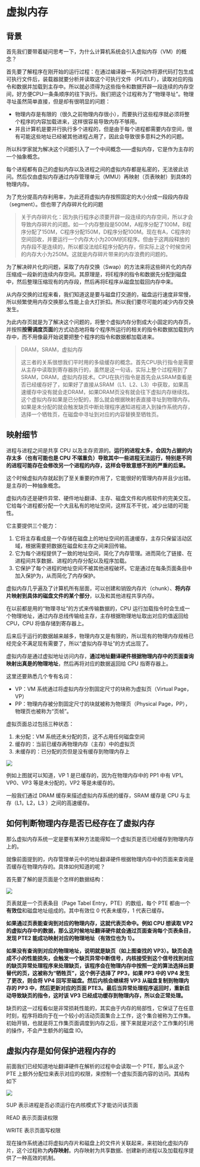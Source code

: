 # 虚拟内存

## 背景

首先我们要带着疑问思考一下，为什么计算机系统会引入虚拟内存（VM）的概念？

首先要了解程序在刚开始的运行过程：在通过编译器一系列动作将源代码打包生成可执行文件后，装载器就要分析并读取这个可执行文件（PE/ELF），读取对应的指令和数据并加载到主存中。所以就必须得为这些指令和数据开辟一段连续的内存空间，好方便CPU一条条顺序的往下执行。我们把这个过程称为了“物理寻址”。物理寻址虽然简单直接，但是却有很明显的问题：

- 物理内存是有限的（很久之前物理内存很小），而要执行这些程序就必须将整个程序的内容加载进来，这样很容易导致内存不够用。
- 并且计算机是要并行执行多个进程的，但是由于每个进程都需要内存空间，很有可能这些地址已经被其他进程占用了，因此会导致很多意料之外的问题。

所以科学家就为解决这个问题引入了一个中间概念——虚拟内存，它是作为主存的一个抽象概念。

每个进程都有自己的虚拟内存以及进程之间的虚拟内存都是私密的，无法彼此访问。然后仅由虚拟内存通过内存管理单元（MMU）再映射（页表映射）到具体的物理内存。

为了充分提高内存利用率，为此还将虚拟内存按照固定的大小分成一段段内存段（segment）。但也带了内存碎片化的问题

> 关于内存碎片化：因为执行程序必须要开辟一段连续的内存空间，所以才会导致内存碎片的问题。如一个内存整段是500M，A程序分配了100M，B程序分配了150M，C程序分配150M，D程序分配100M。现在有A，C程序的空间回收，并要运行一个内存大小为200M的E程序。但由于这两段释放的内存段不是连续的，所以都没法给E程序分配内存，但实际上这个时候空闲的内存大小为250M。这就是内存碎片带来的内存浪费的问题的。

为了解决碎片化的问题，采取了内存交换（Swap）的方法来将这些碎片化的内存压缩成一段新的连续内存空间。其原理是，将E程序的指令和数据先分配到磁盘中，然后整理压缩现有的内存段，然后再将E程序从磁盘加载回内存中来。

从内存交换的过程来看，我们知道这是要与磁盘打交道的，磁盘运行速度非常慢，所以频繁使用内存交换那么性能上会大打折扣。所以我们要尽可能的减少内存交换发生。

为此内存页就是为了解决这个问题的，将整个虚拟内存分割成大小固定的内存页，并按照**按需调度页面**的方式动态地将每个程序所运行的相关的指令和数据加载到内存中，而不用像最开始说要把整个程序的指令和数据都加载进来。

> DRAM，SRAM，虚拟内存
>
> 这三者的关系很想我们平时用的多级缓存的概念。首先CPU执行指令是需要从主存中读取到寄存器执行的，虽然是这一句话，实际上整个过程用到了SRAM，DRAM，虚拟内存技术。CPU在执行指令是首先会从SRAM查看是否已经缓存好了，如果好了直接从SRAM（L1、L2、L3）中获取，如果高速缓存中没有就会走DRAM，如果DRAM页没有就会往下虚拟内存继续找。这个虚拟内存如果是已分配的，那么就会根据映射表直接寻址到物理内存。如果是未分配的就会触发缺页中断处理程序通知进程进入到操作系统内存，选择一个牺牲页，在磁盘中寻址到对应的内容替换至牺牲页。

## 映射细节

进程与进程之间是共享 CPU 以及主存资源的。**运行的进程太多，会因为占据的内存太多（也有可能也是 CPU 不堪重负）导致其中一些进程无法运行，特别是不同的进程可能存在会修改另一个进程的内存，这样会导致意想不到的严重的后果。**

这个时候虚拟内存就起到了至关重要的作用了，它能很好的管理内存并且少出错。是主存的一种抽象概念。

虚拟内存还是硬件异常、硬件地址翻译、主存、磁盘文件和内核软件的完美交互。它给每个进程都分配一个大且私有的地址空间，这样互不干扰，减少出错的可能性。

它主要提供三个能力：

1. 它将主存看成是一个存储在磁盘上的地址空间的高速缓存，主存只保留活动区域，根据需要把数据在磁盘和主存之间来回传输。
2. 它为每个进程提供了一致的地址空间，简化了内存管理。进而简化了链接、在进程间共享数据、进程的内存分配以及程序加载。
3. 它保护了每个进程的地址空间不被其他进程破坏。它是通过在每条页面条目中加入保护为，从而简化了内存保护。

虚拟内存几乎遍及了计算机所有层面，可以创建和销毁内存片（chunk）、**将内存片映射到具体的磁盘文件的某个部分**，以及和其他进程共享内存。

在以前都是用的“物理寻址”的方式来传输数据的，CPU 运行加载指令时会生成一个物理地址，通过内存总线传输给主存，主存根据物理地址取出对应的值返回给 CPU，CPU 将值存储到寄存器上。

后来后于运行的数据越来越多，物理内存又是有限的，所以现有的物理内存规格已经完全不满足现有需要了，所以“虚拟内存寻址”的方式出现了。

虚拟内存是通过虚拟地址访问内存，**通过地址翻译硬件根据物理内存中的页面查询映射出真是的物理地址**，然后再将对应的数据返回给 CPU 指寄存器上。

这里还要熟悉几个专有名词：

- VP：VM 系统通过将虚拟内存分割固定尺寸的块称为虚拟页（Virtual Page，VP）
- PP：物理内存被分割固定尺寸的块就被称为物理页（Physical Page，PP），物理页也被称为“页帧”。

虚拟页面总过包括三种状态：

1. 未分配：VM 系统还未分配的页，这不占用任何磁盘空间
2. 缓存的：当前已缓存再物理内存（主存）中的虚拟页
3. 未缓存的：已分配的页但是没有缓存到物理内存上

![](asserts/1605149775.jpg)

例如上图就可以知道，VP 1 是已缓存的，因为在物理内存中的 PP1 中有 VP1。VP0、VP3 等是未分配的，VP2 等是未缓存的。

一般我们通过 DRAM 缓存来描述虚拟内存系统的缓存，SRAM 缓存是 CPU 与主存（L1，L2，L3 ）之间的高速缓存。

## 如何判断物理内存是否已经存在了虚拟内存

那么虚拟内存系统一定是要有某种方法能得知一个虚拟页是否已经缓存到物理内存上的。

就像前面提到的，内存管理单元中的地址翻译硬件根据物理内存中的页面来查询是否缓存在物理内存的。具体如何知道的呢？

首先要了解的是页面是个怎样的数据结构：

![](asserts/1605150253.jpg)

页表就是一个页表条目（Page Tabel Entry，PTE）的数组，每个 PTE 都由一个**有效位**和磁盘地址组成的。其中有效位 0 代表未缓存，1 代表已缓存。

**如果通过页表能查询到对应的物理内存，这就代表页命中。例如 CPU 想读取 VP2 的虚拟内存中的数据，那么这时候地址翻译硬件就会通过页面查询每个页表条目，发现 PTE2 能成功映射对应的物理地址（有效位也为 1）。**

**如果没有查询到对应的物理地址，说明就是缺页（如上图查找的 VP3）。缺页会造成不小的性能损失，会触发一个缺页异常中断信号，内核接受到这个信号找到对应的缺页异常处理程序来处理缺页，该程序会在物理内存中按照一定的算法选择出要替代的页，这被称为“牺牲页”，这个例子选择了 PP3，如果 PP3 中的 VP4 发生了更改，则会将 VP4 回写至磁盘。然后内核会继续将 VP3 从磁盘复制到物理内存的 PP3 中，然后更新对应的页面 PTE3。最后当异常处理程序返回时，重新启动导致缺页的指令，这时该 VP3 已经成功缓存到物理内存，所以会正常处理。**

缺页的这一过程看似是非常损耗性能的，其实由于内存的局部性，它保证了在任意时刻，程序将趋向于在一个较小的活动页面集合上工作，这个集合被称为工作集。初始开销，也就是将工作集页面调度到内存之后，接下来就是对这个工作集的引用的操作，不会产生额外的磁盘 IO。

## 虚拟内存是如何保护进程内存的

前面我们已经知道地址翻译硬件在解析的过程中会读取一个 PTE，那么从这个 PTE 上额外分配位来表示对应的权限，来控制一个虚拟页面内容的访问。其结构如下

![](asserts/1605152453.jpg)

SUP 表示进程是否必须运行在内核模式下才能访问该页面

READ 表示页面读权限

WRITE 表示页面写权限

现在操作系统通过将虚拟内存片和磁盘上的文件片关联起来，来初始化虚拟内存片，这个过程称为**内存映射**。内存映射为共享数据、创建新的进程以及加载程序提供了一种高效的机制。